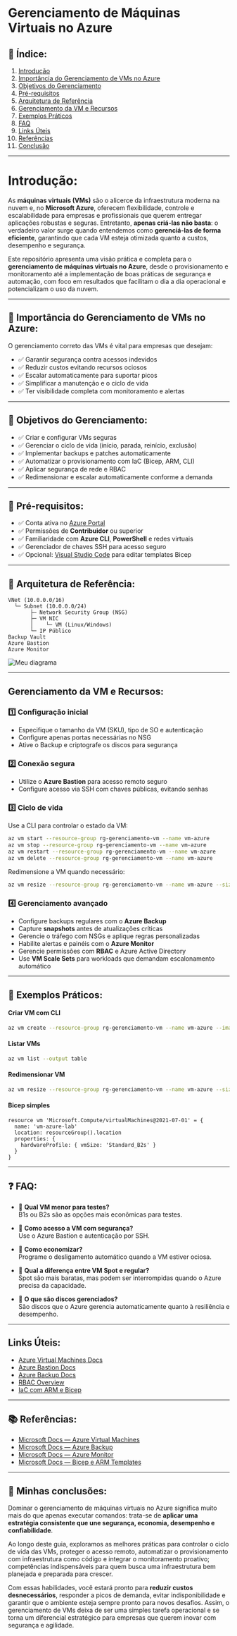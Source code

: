 # Gerenciamento de Máquinas Virtuais no Azure

## 📜 Índice:

1. [Introdução](#introdução)  
2. [Importância do Gerenciamento de VMs no Azure](#importância-do-gerenciamento-de-vms-no-azure)  
3. [Objetivos do Gerenciamento](#objetivos-do-gerenciamento)  
4. [Pré-requisitos](#pré-requisitos)  
5. [Arquitetura de Referência](#arquitetura-de-referência)  
6. [Gerenciamento da VM e Recursos](#gerenciamento-da-vm-e-recursos)  
7. [Exemplos Práticos](#exemplos-práticos)  
8. [FAQ](#faq)  
9. [Links Úteis](#links-úteis)  
10. [Referências](#referências)  
11. [Conclusão](#conclusão)  

---

# Introdução:

As **máquinas virtuais (VMs)** são o alicerce da infraestrutura moderna na nuvem e, no **Microsoft Azure**, oferecem flexibilidade, controle e escalabilidade para empresas e profissionais que querem entregar aplicações robustas e seguras. Entretanto, **apenas criá-las não basta**: o verdadeiro valor surge quando entendemos como **gerenciá-las de forma eficiente**, garantindo que cada VM esteja otimizada quanto a custos, desempenho e segurança.

Este repositório apresenta uma visão prática e completa para o **gerenciamento de máquinas virtuais no Azure**, desde o provisionamento e monitoramento até a implementação de boas práticas de segurança e automação, com foco em resultados que facilitam o dia a dia operacional e potencializam o uso da nuvem.

---

## 🌟 Importância do Gerenciamento de VMs no Azure:

O gerenciamento correto das VMs é vital para empresas que desejam:
- ✅ Garantir segurança contra acessos indevidos  
- ✅ Reduzir custos evitando recursos ociosos  
- ✅ Escalar automaticamente para suportar picos  
- ✅ Simplificar a manutenção e o ciclo de vida  
- ✅ Ter visibilidade completa com monitoramento e alertas  

---

## 🎯 Objetivos do Gerenciamento:

- ✅ Criar e configurar VMs seguras  
- ✅ Gerenciar o ciclo de vida (início, parada, reinício, exclusão)  
- ✅ Implementar backups e patches automaticamente  
- ✅ Automatizar o provisionamento com IaC (Bicep, ARM, CLI)  
- ✅ Aplicar segurança de rede e RBAC  
- ✅ Redimensionar e escalar automaticamente conforme a demanda  

---

## 🧰 Pré-requisitos:

- ✅ Conta ativa no [Azure Portal](https://portal.azure.com)  
- ✅ Permissões de **Contribuidor** ou superior  
- ✅ Familiaridade com **Azure CLI**, **PowerShell** e redes virtuais  
- ✅ Gerenciador de chaves SSH para acesso seguro  
- ✅ Opcional: [Visual Studio Code](https://code.visualstudio.com) para editar templates Bicep  

---

## 📂 Arquitetura de Referência:
```
VNet (10.0.0.0/16)
  └─ Subnet (10.0.0.0/24)
       ├─ Network Security Group (NSG)
       ├─ VM NIC
       │    └─ VM (Linux/Windows)
       └─ IP Público
Backup Vault
Azure Bastion
Azure Monitor
```

![Meu diagrama](Meu_diagrama.png)

---

## Gerenciamento da VM e Recursos:

### 1️⃣ Configuração inicial
- Especifique o tamanho da VM (SKU), tipo de SO e autenticação  
- Configure apenas portas necessárias no NSG  
- Ative o Backup e criptografe os discos para segurança  

### 2️⃣ Conexão segura
- Utilize o **Azure Bastion** para acesso remoto seguro  
- Configure acesso via SSH com chaves públicas, evitando senhas  

### 3️⃣ Ciclo de vida
Use a CLI para controlar o estado da VM:
```bash
az vm start --resource-group rg-gerenciamento-vm --name vm-azure
az vm stop --resource-group rg-gerenciamento-vm --name vm-azure
az vm restart --resource-group rg-gerenciamento-vm --name vm-azure
az vm delete --resource-group rg-gerenciamento-vm --name vm-azure
```

Redimensione a VM quando necessário:
```bash
az vm resize --resource-group rg-gerenciamento-vm --name vm-azure --size Standard_B2ms
```

### 4️⃣ Gerenciamento avançado
- Configure backups regulares com o **Azure Backup**  
- Capture **snapshots** antes de atualizações críticas  
- Gerencie o tráfego com NSGs e aplique regras personalizadas  
- Habilite alertas e painéis com o **Azure Monitor**  
- Gerencie permissões com **RBAC** e Azure Active Directory  
- Use **VM Scale Sets** para workloads que demandam escalonamento automático  

---

## 🧪 Exemplos Práticos:

#### Criar VM com CLI
```bash
az vm create --resource-group rg-gerenciamento-vm --name vm-azure --image UbuntuLTS --size B2s --generate-ssh-keys
```

#### Listar VMs
```bash
az vm list --output table
```

#### Redimensionar VM
```bash
az vm resize --resource-group rg-gerenciamento-vm --name vm-azure --size Standard_B2ms
```

#### Bicep simples
```bicep
resource vm 'Microsoft.Compute/virtualMachines@2021-07-01' = {
  name: 'vm-azure-lab'
  location: resourceGroup().location
  properties: {
    hardwareProfile: { vmSize: 'Standard_B2s' }
  }
}
```

---

## ❓ FAQ:

- 💬 **Qual VM menor para testes?**  
  B1s ou B2s são as opções mais econômicas para testes.  

- 💬 **Como acesso a VM com segurança?**  
  Use o Azure Bastion e autenticação por SSH.  

- 💬 **Como economizar?**  
  Programe o desligamento automático quando a VM estiver ociosa.  

- 💬 **Qual a diferença entre VM Spot e regular?**  
  Spot são mais baratas, mas podem ser interrompidas quando o Azure precisa da capacidade.  

- 💬 **O que são discos gerenciados?**  
  São discos que o Azure gerencia automaticamente quanto à resiliência e desempenho.  

---

## Links Úteis:

- [Azure Virtual Machines Docs](https://learn.microsoft.com/azure/virtual-machines/)  
- [Azure Bastion Docs](https://learn.microsoft.com/azure/bastion/bastion-overview)  
- [Azure Backup Docs](https://learn.microsoft.com/azure/backup/backup-overview)  
- [RBAC Overview](https://learn.microsoft.com/azure/role-based-access-control/overview)  
- [IaC com ARM e Bicep](https://learn.microsoft.com/azure/azure-resource-manager/templates/overview)  

---

## 📚 Referências:

- [Microsoft Docs — Azure Virtual Machines](https://learn.microsoft.com/azure/virtual-machines/)  
- [Microsoft Docs — Azure Backup](https://learn.microsoft.com/azure/backup/backup-overview)  
- [Microsoft Docs — Azure Monitor](https://learn.microsoft.com/azure/azure-monitor/overview)  
- [Microsoft Docs — Bicep e ARM Templates](https://learn.microsoft.com/azure/azure-resource-manager/templates/overview)  

---

## 🎯 Minhas conclusões:

Dominar o gerenciamento de máquinas virtuais no Azure significa muito mais do que apenas executar comandos: trata-se de **aplicar uma estratégia consistente que une segurança, economia, desempenho e confiabilidade**.

Ao longo deste guia, exploramos as melhores práticas para controlar o ciclo de vida das VMs, proteger o acesso remoto, automatizar o provisionamento com infraestrutura como código e integrar o monitoramento proativo; competências indispensáveis para quem busca uma infraestrutura bem planejada e preparada para crescer.

Com essas habilidades, você estará pronto para **reduzir custos desnecessários**, responder a picos de demanda, evitar indisponibilidade e garantir que o ambiente esteja sempre pronto para novos desafios. Assim, o gerenciamento de VMs deixa de ser uma simples tarefa operacional e se torna um diferencial estratégico para empresas que querem inovar com segurança e agilidade.
